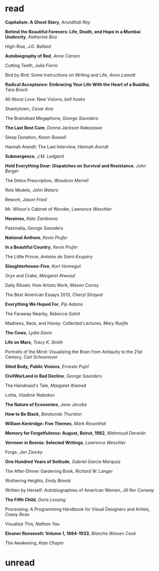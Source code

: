 # read

**Capitalism: A Ghost Story**, _Arundhati Roy_

**Behind the Beautiful Forevers: Life, Death, and Hope in a Mumbai Undercity**, _Katherine Boo_

High-Rise, _J.G. Ballard_

**Autobiography of Red**, _Anne Carson_

Cutting Teeth, _Julia Fierro_

Bird by Bird: Some Instructions on Writing and Life, _Anne Lamott_

**Radical Acceptance: Embracing Your Life With the Heart of a Buddha**, _Tara Brach_

All About Love: New Visions, _bell hooks_

Shantytown, _César Aira_

The Braindead Megaphone, _George Saunders_

**The Last Best Cure**, _Donna Jackson Nakazawa_

Sleep Donation, _Karen Russell_

Hannah Arendt: The Last Interview, _Hannah Arendt_

**Submergence**, _J.M. Ledgard_

**Hold Everything Dear: Dispatches on Survival and Resistance**, _John Berger_

The Detox Prescription, _Woodson Merrell_

Role Models, _John Waters_

Rework, _Jason Fried_

Mr. Wilson's Cabinet of Wonder, _Lawrence Weschler_

**Heroines**, _Kate Zambreno_

Pastoralia, _George Saunders_

**National Anthem**, _Kevin Prufer_

**In a Beautiful Country**, _Kevin Prufer_

The Little Prince, _Antoine de Saint-Exupéry_

**Slaughterhouse-Five**, _Kurt Vonnegut_

Oryx and Crake, _Margaret Atwood_

Daily Rituals: How Artists Work, _Mason Currey_

The Best American Essays 2013, _Cheryl Strayed_

**Everything We Hoped For**, _Pip Adams_

The Faraway Nearby, _Rebecca Solnit_

Madness, Rack, and Honey: Collected Lectures, _Mary Ruefle_

**The Cows**, _Lydia Davis_

**Life on Mars**, _Tracy K. Smith_

Portraits of the Mind: Visualizing the Brain from Antiquity to the 21st Century, _Carl Schoonover_

**Sited Body, Public Visions**, _Ernesto Pujol_

**CivilWarLand in Bad Decline**, _George Saunders_

The Handmaid's Tale, _Margaret Atwood_

Lolita, _Vladimir Nabokov_

**The Nature of Economies**, _Jane Jacobs_

**How to Be Black**, _Baratunde Thurston_

**William Kentridge: Five Themes**, _Mark Rosenthal_

**Memory for Forgetfulness: August, Beirut, 1982**, _Mahmoud Darwish_

**Vermeer in Bosnia: Selected Writings**, _Lawrence Weschler_

Forge, _Jan Zwicky_

**One Hundred Years of Solitude**, _Gabriel Garcia Marquez_

The After-Dinner Gardening Book, _Richard W. Langer_

Wuthering Heights, _Emily Brontë_

Written by Herself: Autobiographies of American Women, _Jill Ker Conway_

**The Fifth Child**, _Doris Lessing_

Processing: A Programming Handbook for Visual Designers and Artists, _Casey Reas_

Visualize This, _Nathan Yau_

**Eleanor Roosevelt: Volume 1, 1884-1933**, _Blanche Wiesen Cook_

The Awakening, _Kate Chopin_












# unread
